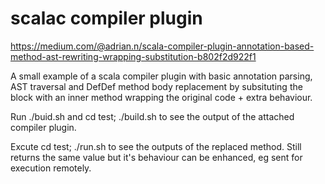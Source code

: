 # scalac compiler plugin

https://medium.com/@adrian.n/scala-compiler-plugin-annotation-based-method-ast-rewriting-wrapping-substitution-b802f2d922f1

A small example of a scala compiler plugin with basic annotation parsing, AST traversal and DefDef method body replacement by subsituting the block with an inner method wrapping the original code + extra behaviour.


Run ./buid.sh and cd test; ./build.sh to see the output of the attached compiler plugin.


Excute cd test; ./run.sh to see the outputs of the replaced method. Still returns the same value but it's behaviour can be enhanced, eg sent for execution remotely.
